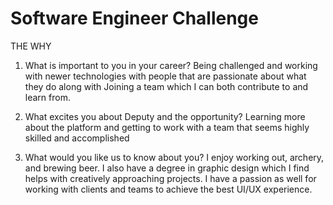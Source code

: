 # Software Engineer Challenge

THE WHY
1. What is important to you in your career?
Being challenged and working with newer technologies with people that are passionate about what they do along with Joining a team which I can both contribute to and learn from.


2. What excites you about Deputy and the opportunity?
Learning more about the platform and getting to work with a team that seems highly skilled and accomplished


3. What would you like us to know about you?
I enjoy working out, archery, and brewing beer. I also have a degree in graphic design which I find helps with creatively approaching projects. I have a passion as well for working with clients and teams to achieve the best UI/UX experience. 